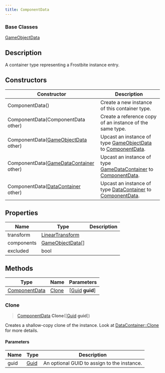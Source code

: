 ```yaml
---
title: ComponentData
---
```

### Base Classes

[GameObjectData](GameObjectData)

## Description

A container type representing a Frostbite instance entry.

## Constructors

| Constructor                                                              | Description                                                                                                       |
| ------------------------------------------------------------------------ | ----------------------------------------------------------------------------------------------------------------- |
| ComponentData()                                                          | Create a new instance of this container type.                                                                     |
| ComponentData(ComponentData other)                                       | Create a reference copy of an instance of the same type.                                                          |
| ComponentData([GameObjectData](GameObjectData) other)                    | Upcast an instance of type [GameObjectData](GameObjectData) to [ComponentData](ComponentData).                    |
| ComponentData([GameDataContainer](GameDataContainer) other)              | Upcast an instance of type [GameDataContainer](GameDataContainer) to [ComponentData](ComponentData).              |
| ComponentData([DataContainer](/vext/ref/shared/class/datacontainer) other) | Upcast an instance of type [DataContainer](/vext/ref/shared/class/datacontainer) to [ComponentData](ComponentData). |

## Properties

| Name       | Type                                                    | Description |
| ---------- | ------------------------------------------------------- | ----------- |
| transform  | [LinearTransform](/vext/ref/shared/class/LinearTransform) |             |
| components | [GameObjectData](GameObjectData)\[\]                    |             |
| excluded   | bool                                                    |             |

## Methods

| Type                           | Name            | Parameters                                     |
| ------------------------------ | --------------- | ---------------------------------------------- |
| [ComponentData](ComponentData) | [Clone](#clone) | \[[Guid](/vext/ref/shared/class/guid) **guid**\] |

### Clone

> [ComponentData](ComponentData) **Clone**(\[[Guid](/vext/ref/shared/class/guid) **guid**\])

Creates a shallow-copy clone of the instance. Look at [DataContainer::Clone](/vext/ref/shared/class/datacontainer#clone) for more details.

#### Parameters

| Name | Type         | Description                                 |
| ---- | ------------ | ------------------------------------------- |
| guid | [Guid](Guid) | An optional GUID to assign to the instance. |
